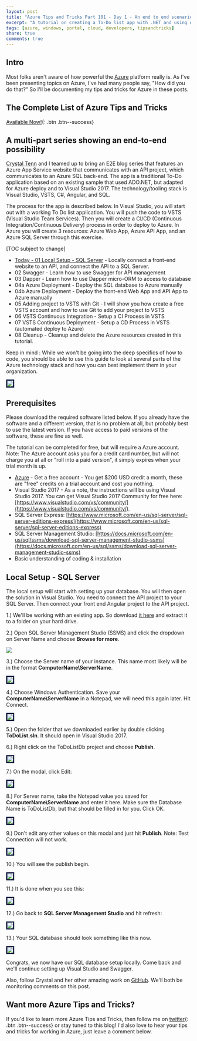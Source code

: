 ```yaml
---
layout: post
title: "Azure Tips and Tricks Part 101 - Day 1 - An end to end scenario with Azure App Server, API Apps, SQL, VSTS and CI/CD"
excerpt: "A tutorial on creating a To-Do list app with .NET and using Azure App Server, API Apps, SQL, VSTS and CI/CD"
tags: [azure, windows, portal, cloud, developers, tipsandtricks]
share: true
comments: true
---
```


## Intro

Most folks aren't aware of how powerful the [Azure](http://www.azure.com) platform really is. As I've been presenting topics on Azure, I've had many people say, "How did you do that?" So I'll be documenting my tips and tricks for Azure in these posts.

## The Complete List of Azure Tips and Tricks

[Available Now!](https://michaelcrump.net/azure-tips-and-tricks-complete-list/){: .btn .btn--success} 

## A multi-part series showing an end-to-end possibility

[Crystal Tenn](https://www.linkedin.com/in/crystal-tenn-6a0b9b67/) and I teamed up to bring an E2E blog series that features an Azure App Service website that communicates with an API project, which communicates to an Azure SQL back-end. The app is a traditional To-Do application based on an existing sample that used ADO.NET, but adapted for Azure deploy and to Visual Studio 2017. The  technology/tooling stack is Visual Studio, VSTS, C#, Angular, and SQL. 

The process for the app is described below. In Visual Studio, you will start out with a working To Do list application. You will push the code to VSTS (Visual Studio Team Services). Then you will create a CI/CD (Continuous Integration/Continuous Delivery) process in order to deploy to Azure. In Azure you will create 3 resources: Azure Web App, Azure API App, and an Azure SQL Server through this exercise. 

[TOC subject to change]

* [Today - 01 Local Setup - SQL Server](http://www.michaelcrump.net/azure-tips-and-tricks101/) - Locally connect a front-end website to an API, and connect the API to a SQL Server. 
* 02 Swagger - Learn how to use Swagger for API management
* 03 Dapper - Learn how to use Dapper micro-ORM to access to database
* 04a Azure Deployment - Deploy the SQL database to Azure manually
* 04b Azure Deployment - Deploy the front-end Web App and API App to Azure manually
* 05 Adding project to VSTS with Git - I will show you how create a free VSTS account and how to use Git to add your project to VSTS
* 06 VSTS Continuous Integration - Setup a CI Process in VSTS
* 07 VSTS Continuous Deployment - Setup a CD Process in VSTS (automated deploy to Azure)
* 08 Cleanup - Cleanup and delete the Azure resources created in this tutorial.

Keep in mind : While we won't be going into the deep specifics of how to code, you should be able to use this guide to look at several parts of the Azure technology stack and how you can best implement them in your organization. 

<img style="border:3px solid #021a40" src="/files/todolist-diagram.png">

## Prerequisites

Please download the required software listed below. If you already have the software and a different version, that is no problem at all, but probably best to use the latest version. If you have access to paid versions of the software, these are fine as well.

The tutorial can be completed for free, but will require a Azure account. Note: The Azure account asks you for a credit card number, but will not charge you at all or "roll into a paid version", it simply expires when your trial month is up.

* [Azure](https://www.azure.com) - Get a free account - You get $200 USD credit a month, these are "free" credits on a trial account and cost you nothing. 
* Visual Studio 2017 - As a note, the instructions will be using Visual Studio 2017. You can get Visual Studio 2017 Community for free here: [https://www.visualstudio.com/vs/community/](https://www.visualstudio.com/vs/community/).
* SQL Server Express: [https://www.microsoft.com/en-us/sql-server/sql-server-editions-express](https://www.microsoft.com/en-us/sql-server/sql-server-editions-express)
* SQL Server Management Studio: [https://docs.microsoft.com/en-us/sql/ssms/download-sql-server-management-studio-ssms](https://docs.microsoft.com/en-us/sql/ssms/download-sql-server-management-studio-ssms)
* Basic understanding of coding & installation 

## Local Setup - SQL Server

The local setup will start with setting up your database.  You will then open the solution in Visual Studio.  You need to connect the API project to your SQL Server.  Then connect your front end Angular project to the API project. 

1.) We'll be working with an existing app. So download [it here](https://github.com/catenn/ToDoList/archive/master.zip) and extract it to a folder on your hard drive.

2.) Open SQL Server Management Studio (SSMS) and click the dropdown on Server Name and choose **Browse for more**.

<img src="/files/e2e-browseformore.jpg">

3.) Choose the Server name of your instance. This name most likely will be in the format **ComputerName\ServerName**.

<img style="border:3px solid #021a40" src="/files/e2e-servers.jpg">

4.) Choose Windows Authentication. Save your **ComputerName\ServerName** in a Notepad, we will need this again later. Hit Connect. 

<img style="border:3px solid #021a40" src="/files/e2e-sqllogin.jpg">

5.) Open the folder that we downloaded earlier by double clicking **ToDoList.sln**. It should open in Visual Studio 2017. 

6.) Right click on the ToDoListDb project and choose **Publish**. 

<img style="border:3px solid #021a40" src="/files/e2e-slnexplorerpublish.jpg">

7.) On the modal, click Edit:

<img style="border:3px solid #021a40" src="/files/e2e-editdbconnection.jpg">

8.) For Server name, take the Notepad value you saved for **ComputerName\ServerName** and enter it here.  Make sure the Database Name is ToDoListDb, but that should be filled in for you. Click OK. 

<img style="border:3px solid #021a40" src="/files/e2e-connection.jpg">

9.) Don't edit any other values on this modal and just hit **Publish**. Note: Test Connection will not work.

<img style="border:3px solid #021a40" src="/files/e2e-publishdb.jpg">

10.) You will see the publish begin.

<img style="border:3px solid #021a40" src="/files/e2e-publish1.jpg">

11.) It is done when you see this:

<img style="border:3px solid #021a40" src="/files/e2e-publish2.jpg">

12.) Go back to **SQL Server Management Studio** and hit refresh:

<img style="border:3px solid #021a40" src="/files/e2e-refresh.jpg">

13.) Your SQL database should look something like this now. 

<img style="border:3px solid #021a40" src="/files/e2e-sqlverify.jpg">

Congrats, we now have our SQL database setup locally. Come back and we'll continue setting up Visual Studio and Swagger. 

Also, follow Crystal and her other amazing work on [GitHub](https://github.com/catenn). We'll both be monitoring comments on this post. 

## Want more Azure Tips and Tricks?

If you'd like to learn more Azure Tips and Tricks, then follow me on [twitter](http://twitter.com/mbcrump){: .btn .btn--success} or stay tuned to this blog! I'd also love to hear your tips and tricks for working in Azure, just leave a comment below. 